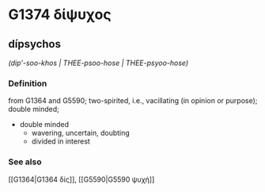 # G1374 δίψυχος

## dípsychos

_(dip'-soo-khos | THEE-psoo-hose | THEE-psyoo-hose)_

### Definition

from G1364 and G5590; two-spirited, i.e., vacillating (in opinion or purpose); double minded; 

- double minded
  - wavering, uncertain, doubting
  - divided in interest

### See also

[[G1364|G1364 δίς]], [[G5590|G5590 ψυχή]]
